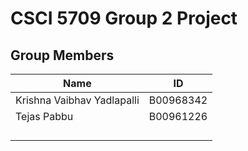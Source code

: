# CSCI 5709 Group 2 Project

## Group Members

| Name                       | ID        |
| -------------------------- | --------- |
| Krishna Vaibhav Yadlapalli | B00968342 |
| Tejas Pabbu                | B00961226 |
|                            |           |
|                            |           |
|                            |           |
|                            |           |
